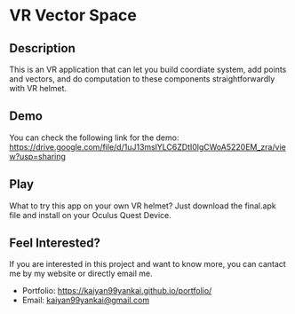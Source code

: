 # VR Vector Space
## Description
This is an VR application that can let you build coordiate system, add points and vectors, and do computation to these components straightforwardly with VR helmet.
## Demo
You can check the following link for the demo:
https://drive.google.com/file/d/1uJ13mslYLC6ZDtI0lgCWoA5220EM_zra/view?usp=sharing
## Play
What to try this app on your own VR helmet? Just download the final.apk file and install on your Oculus Quest Device.
## Feel Interested?
If you are interested in this project and want to know more, you can cantact me by my website or directly email me. 
* Portfolio: https://kaiyan99yankai.github.io/portfolio/
* Email: kaiyan99yankai@gmail.com
